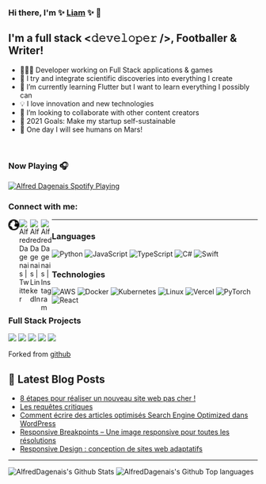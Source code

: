 ### Hi there, I'm ✨ [Liam][website] ✨ 👋 

## I'm a full stack <𝚍𝚎𝚟𝚎𝚕𝚘𝚙𝚎𝚛 />, Footballer & Writer! 

- 👨🏻‍💻 Developer working on Full Stack applications & games
- 🔭 I try and integrate scientific discoveries into everything I create
- 🌱 I’m currently learning Flutter but I want to learn everything I possibly can
- 💡 I love innovation and new technologies
- 👯 I’m looking to collaborate with other content creators
- 🥅 2021 Goals: Make my startup self-sustainable
- 🚀 One day I will see humans on Mars!

<br />



### Now Playing 🎧
[<img src="https://now-playing-alfreddagenais.vercel.app/api/spotify-playing" alt="Alfred Dagenais Spotify Playing" width="350" />](https://open.spotify.com/user/223z2erxpsvvicijn6b4h46uy)

### Connect with me:

[<img align="left" alt="AlfredDagenais.com" width="22px" src="https://raw.githubusercontent.com/iconic/open-iconic/master/svg/globe.svg" />][website]
[<img align="left" alt="AlfredDagenais | Twitter" width="22px" src="https://cdn.jsdelivr.net/npm/simple-icons@v3/icons/twitter.svg" />][twitter]
[<img align="left" alt="AlfredDagenais | LinkedIn" width="22px" src="https://cdn.jsdelivr.net/npm/simple-icons@v3/icons/linkedin.svg" />][linkedin]
[<img align="left" alt="AlfredDagenais | Instagram" width="22px" src="https://cdn.jsdelivr.net/npm/simple-icons@v3/icons/instagram.svg" />][instagram]


---


### Languages

![Python](https://img.shields.io/badge/-Python-000?&logo=Python)
![JavaScript](https://img.shields.io/badge/-JavaScript-000?&logo=JavaScript)
![TypeScript](https://img.shields.io/badge/-TypeScript-000?&logo=TypeScript)
![C#](https://img.shields.io/badge/-Unity-000?&logo=C#%2b%2b&logoColor=00599C)
![Swift](https://img.shields.io/badge/-Swift-000?&logo=Swift)

### Technologies

![AWS](https://img.shields.io/badge/-AWS-000?&logo=Amazon-AWS&logoColor=F90)
![Docker](https://img.shields.io/badge/-Docker-000?&logo=Docker)
![Kubernetes](https://img.shields.io/badge/-Kubernetes-000?&logo=Kubernetes)
![Linux](https://img.shields.io/badge/-Linux-000?&logo=Linux)
![Vercel](https://img.shields.io/badge/-Vercel-000?&logo=vercel)
![PyTorch](https://img.shields.io/badge/-PyTorch-000?&logo=PyTorch)
![React](https://img.shields.io/badge/-React-000?&logo=React)

### Full Stack Projects

[![](https://img.shields.io/badge/-🧬%20My%20Website-000)](http://l.skinetics.tech)
[![](https://img.shields.io/badge/-🦠%20Signal%20Dashboard-000)](https://signal-k.vercel.app)
[![](https://img.shields.io/badge/-♊️%20Gemini%20Station-000)](https://github.com/acord-robotics/api-heroku)
[![](https://img.shields.io/badge/-🔬%20Wave-000)](https://github.com/Signal-K/wave)
[![](https://img.shields.io/badge/-🛰%20Gemini%20Jekyll-000)](https://github.com/acord-robotics/gem-jekylldemo)

Forked from [github](https://github.com/adamalston/adamalston)

## 📕 Latest Blog Posts
<!-- BLOG-POST-LIST:START -->
- [8 étapes pour réaliser un nouveau site web pas cher !](https://www.alfreddagenais.com/8-etapes-nouveau-site-web-pas-cher/)
- [Les requêtes critiques](https://www.alfreddagenais.com/les-requetes-critiques/)
- [Comment écrire des articles optimisés Search Engine Optimized dans WordPress](https://www.alfreddagenais.com/ecrire-articles-optimises-seo-wordpress/)
- [Responsive Breakpoints – Une image responsive pour toutes les résolutions](https://www.alfreddagenais.com/responsive-breakpoints-image-responsive-toutes-resolutions/)
- [Responsive Design : conception de sites web adaptatifs](https://www.alfreddagenais.com/responsive-design-conception-de-sites-web-adaptatifs/)
<!-- BLOG-POST-LIST:END -->

---

<img alt="AlfredDagenais's Github Stats" src="https://github-readme-stats.vercel.app/api?username=Gizmotronn&show_icons=true&hide_border=true" />

<img alt="AlfredDagenais's Github Top languages" src="https://github-readme-stats.vercel.app/api/top-langs/?username=Gizmotronn&layout=compact&hide_border=true" />






[website]: https://l.skinetics.tech
[twitter]: https://twitter.com/OpusTheRobot
[instagram]: https://instagram.com/droidology
[linkedin]: http://linkedin.com/in/liam-arbuckle-8bb257188/
[websitekm]: https://ar.skinetics.tech
